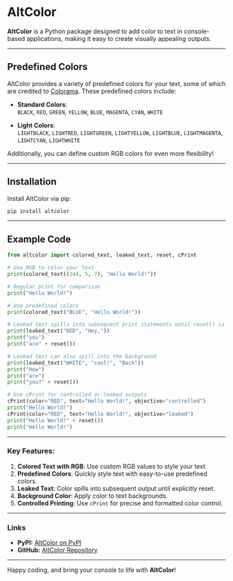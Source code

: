 
# AltColor 

**AltColor** is a Python package designed to add color to text in console-based applications, making it easy to create visually appealing outputs.

---

## Predefined Colors
AltColor provides a variety of predefined colors for your text, some of which are credited to [Colorama](https://pypi.org/project/colorama/). These predefined colors include:

- **Standard Colors**:  
  `BLACK`, `RED`, `GREEN`, `YELLOW`, `BLUE`, `MAGENTA`, `CYAN`, `WHITE`  

- **Light Colors**:  
  `LIGHTBLACK`, `LIGHTRED`, `LIGHTGREEN`, `LIGHTYELLOW`, `LIGHTBLUE`, `LIGHTMAGENTA`, `LIGHTCYAN`, `LIGHTWHITE`  

Additionally, you can define custom RGB colors for even more flexibility!

---

## Installation

Install AltColor via pip:

```bash
pip install altcolor
```

---

## Example Code

```python
from altcolor import colored_text, leaked_text, reset, cPrint

# Use RGB to color your text
print(colored_text((244, 5, 7), "Hello World!"))

# Regular print for comparison
print("Hello World!")

# Use predefined colors
print(colored_text("BLUE", "Hello World!"))

# Leaked text spills into subsequent print statements until reset() is used
print(leaked_text("RED", "Hey,"))
print("you")
print("are" + reset())

# Leaked text can also spill into the background
print(leaked_text("WHITE", "cool!", "Back"))
print("How")
print("are")
print("you?" + reset())

# Use cPrint for controlled or leaked outputs
cPrint(color="RED", text="Hello World!", objective="controlled")
print("Hello World!")
cPrint(color="RED", text="Hello World!", objective="leaked")
print("Hello World!" + reset())
print("Hello World!")
```

---

### Key Features:

1. **Colored Text with RGB**: Use custom RGB values to style your text.
2. **Predefined Colors**: Quickly style text with easy-to-use predefined colors.
3. **Leaked Text**: Color spills into subsequent output until explicitly reset.
4. **Background Color**: Apply color to text backgrounds.
5. **Controlled Printing**: Use `cPrint` for precise and formatted color control.

---

### Links
- **PyPI:** [AltColor on PyPI](https://pypi.org/project/altcolor/)
- **GitHub:** [AltColor Repository](https://github.com/your-repository-url)

---

Happy coding, and bring your console to life with **AltColor**!